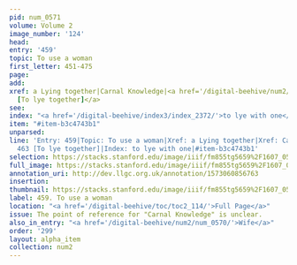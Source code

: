 ```yaml
---
pid: num_0571
volume: Volume 2
image_number: '124'
head: 
entry: '459'
topic: To use a woman
first_letter: 451-475
page: 
add: 
xref: a Lying together|Carnal Knowledge|<a href='/digital-beehive/num2/num_0577/'>463
  [To lye together]</a>
see: 
index: "<a href='/digital-beehive/index3/index_2372/'>to lye with one</a>"
item: "#item-b3c4743b1"
unparsed: 
line: 'Entry: 459|Topic: To use a woman|Xref: a Lying together|Xref: Carnal Knowledge|Xref:
  463 [To lye together]|Index: to lye with one|#item-b3c4743b1'
selection: https://stacks.stanford.edu/image/iiif/fm855tg5659%2F1607_0591/918,2070,2803,251/full/0/default.jpg
full_image: https://stacks.stanford.edu/image/iiif/fm855tg5659%2F1607_0591/full/full/0/default.jpg
annotation_uri: http://dev.llgc.org.uk/annotation/1573060856763
insertion: 
thumbnail: https://stacks.stanford.edu/image/iiif/fm855tg5659%2F1607_0591/918,2070,600,180/250,/0/default.jpg
label: 459. To use a woman
location: "<a href='/digital-beehive/toc/toc2_114/'>Full Page</a>"
issue: The point of reference for "Carnal Knowledge" is unclear.
also_in_entry: "<a href='/digital-beehive/num2/num_0570/'>Wife</a>"
order: '299'
layout: alpha_item
collection: num2
---
```

